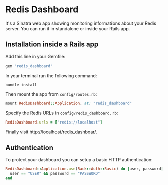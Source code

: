 # Redis Dashboard

It's a Sinatra web app showing monitoring informations about your Redis server.
You can run it in standalone or inside your Rails app.

## Installation inside a Rails app

Add this line in your Gemfile:
```ruby
gem "redis_dashboard"
```

In your terminal run the following command:
```shell
bundle install
```

Then mount the app from `config/routes.rb`:
```ruby
mount RedisDashboard::Application, at: "redis_dashboard"
```

Specify the Redis URLs in `config/redis_dashboard.rb`:
```ruby
RedisDashboard.urls = ["redis://localhost"]
```

Finally visit http://localhost/redis_dashboar/.

## Authentication

To protect your dashboard you can setup a basic HTTP authentication:

```ruby
RedisDashboard::Application.use(Rack::Auth::Basic) do |user, password|
  user == "USER" && password == "PASSWORD"
end
```
